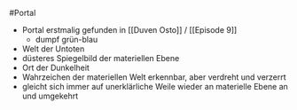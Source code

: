 #Portal

- Portal erstmalig gefunden in [[Duven Osto]] / [[Episode 9]]
	- dumpf grün-blau
- Welt der Untoten
- düsteres Spiegelbild der materiellen Ebene
- Ort der Dunkelheit
- Wahrzeichen der materiellen Welt erkennbar, aber verdreht und verzerrt
- gleicht sich immer auf unerklärliche Weile wieder an materielle Ebene an und umgekehrt